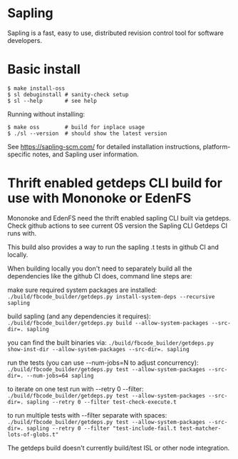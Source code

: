 # Sapling

Sapling is a fast, easy to use, distributed revision control tool for software
developers.


# Basic install

```
$ make install-oss
$ sl debuginstall # sanity-check setup
$ sl --help       # see help
```


Running without installing:

```
$ make oss        # build for inplace usage
$ ./sl --version  # should show the latest version
```

See <https://sapling-scm.com/> for detailed installation instructions,
platform-specific notes, and Sapling user information.

# Thrift enabled getdeps CLI build for use with Mononoke or EdenFS

Mononoke and EdenFS need the thrift enabled sapling CLI built via getdeps. Check github actions to see current OS version the Sapling CLI Getdeps CI runs with.

This build also provides a way to run the sapling .t tests in github CI and locally.

When building locally you don't need to separately build all the dependencies like the github CI does, command line steps are:

make sure required system packages are installed:
`./build/fbcode_builder/getdeps.py install-system-deps --recursive sapling`

build sapling (and any dependencies it requires):
`./build/fbcode_builder/getdeps.py build --allow-system-packages --src-dir=. sapling`

you can find the built binaries via:
`./build/fbcode_builder/getdeps.py show-inst-dir --allow-system-packages --src-dir=. sapling`

run the tests (you can use --num-jobs=N to adjust concurrency):
`./build/fbcode_builder/getdeps.py test --allow-system-packages --src-dir=. --num-jobs=64 sapling`

to iterate on one test run with --retry 0 --filter:
`./build/fbcode_builder/getdeps.py test --allow-system-packages --src-dir=. sapling --retry 0 --filter test-check-execute.t`

to run multiple tests with --filter separate with spaces:
`./build/fbcode_builder/getdeps.py test --allow-system-packages --src-dir=. sapling --retry 0 --filter "test-include-fail.t test-matcher-lots-of-globs.t"`

The getdeps build doesn't currently build/test ISL or other node integration.